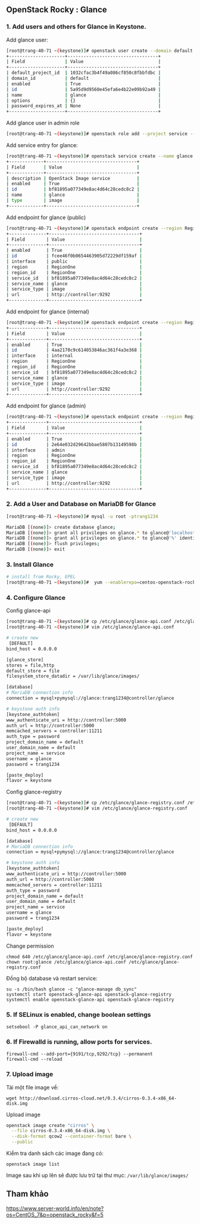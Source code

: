 ## OpenStack Rocky : Glance

### 1. Add users and others for Glance in Keystone.

Add glance user:

```sh
[root@trang-40-71 ~(keystone)]# openstack user create --domain default --project service --password trang1234 glance
+---------------------+----------------------------------+
| Field               | Value                            |
+---------------------+----------------------------------+
| default_project_id  | 1032cfac3b4f49a086cf850c8fbbfdbc |
| domain_id           | default                          |
| enabled             | True                             |
| id                  | 5a95d9d9560e45efa6e4b22e09b92a49 |
| name                | glance                           |
| options             | {}                               |
| password_expires_at | None                             |
+---------------------+----------------------------------+
```

Add glance user in admin role

```sh
[root@trang-40-71 ~(keystone)]# openstack role add --project service --user glance admin
```

Add service entry for glance:

```sh
[root@trang-40-71 ~(keystone)]# openstack service create --name glance --description "OpenStack Image service" image
+-------------+----------------------------------+
| Field       | Value                            |
+-------------+----------------------------------+
| description | OpenStack Image service          |
| enabled     | True                             |
| id          | bf81895a077349e8ac4d64c28cedc8c2 |
| name        | glance                           |
| type        | image                            |
+-------------+----------------------------------+
```

Add endpoint for glance (public)

```sh
[root@trang-40-71 ~(keystone)]# openstack endpoint create --region RegionOne image public http://controller:9292
+--------------+----------------------------------+
| Field        | Value                            |
+--------------+----------------------------------+
| enabled      | True                             |
| id           | fcee46f0b0654463905d72229df159af |
| interface    | public                           |
| region       | RegionOne                        |
| region_id    | RegionOne                        |
| service_id   | bf81895a077349e8ac4d64c28cedc8c2 |
| service_name | glance                           |
| service_type | image                            |
| url          | http://controller:9292           |
+--------------+----------------------------------+
```

Add endpoint for glance (internal)

```sh
[root@trang-40-71 ~(keystone)]# openstack endpoint create --region RegionOne image internal http://controller:9292
+--------------+----------------------------------+
| Field        | Value                            |
+--------------+----------------------------------+
| enabled      | True                             |
| id           | 4aa2170c9c614053846ac361f4a3e368 |
| interface    | internal                         |
| region       | RegionOne                        |
| region_id    | RegionOne                        |
| service_id   | bf81895a077349e8ac4d64c28cedc8c2 |
| service_name | glance                           |
| service_type | image                            |
| url          | http://controller:9292           |
+--------------+----------------------------------+
```

Add endpoint for glance (admin)

```sh
[root@trang-40-71 ~(keystone)]# openstack endpoint create --region RegionOne image admin http://controller:9292
+--------------+----------------------------------+
| Field        | Value                            |
+--------------+----------------------------------+
| enabled      | True                             |
| id           | 2e64e032d29642bbae5807b13149598b |
| interface    | admin                            |
| region       | RegionOne                        |
| region_id    | RegionOne                        |
| service_id   | bf81895a077349e8ac4d64c28cedc8c2 |
| service_name | glance                           |
| service_type | image                            |
| url          | http://controller:9292           |
+--------------+----------------------------------+
```

### 2. 	Add a User and Database on MariaDB for Glance

```sh
[root@trang-40-71 ~(keystone)]# mysql -u root -ptrang1234

MariaDB [(none)]> create database glance;
MariaDB [(none)]> grant all privileges on glance.* to glance@'localhost' identified by 'trang1234';
MariaDB [(none)]> grant all privileges on glance.* to glance@'%' identified by 'trang1234';
MariaDB [(none)]> flush privileges;
MariaDB [(none)]> exit
```

### 3. Install Glance

```sh
# install from Rocky, EPEL
[root@trang-40-71 ~(keystone)]#  yum --enablerepo=centos-openstack-rocky,epel -y install openstack-glance
```

### 4. Configure Glance

Config glance-api

```sh
[root@trang-40-71 ~(keystone)]# cp /etc/glance/glance-api.conf /etc/glance/glance-api.conf.org 
[root@trang-40-71 ~(keystone)]# vim /etc/glance/glance-api.conf

# create new
 [DEFAULT]
bind_host = 0.0.0.0

[glance_store]
stores = file,http
default_store = file
filesystem_store_datadir = /var/lib/glance/images/

[database]
# MariaDB connection info
connection = mysql+pymysql://glance:trang1234@controller/glance

# keystone auth info
[keystone_authtoken]
www_authenticate_uri = http://controller:5000
auth_url = http://controller:5000
memcached_servers = controller:11211
auth_type = password
project_domain_name = default
user_domain_name = default
project_name = service
username = glance
password = trang1234

[paste_deploy]
flavor = keystone
```

Config glance-registry

```sh
[root@trang-40-71 ~(keystone)]# cp /etc/glance/glance-registry.conf /etc/glance/glance-registry.conf.org 
[root@trang-40-71 ~(keystone)]# vim /etc/glance/glance-registry.conf

# create new
 [DEFAULT]
bind_host = 0.0.0.0

[database]
# MariaDB connection info
connection = mysql+pymysql://glance:trang1234@controller/glance

# keystone auth info
[keystone_authtoken]
www_authenticate_uri = http://controller:5000
auth_url = http://controller:5000
memcached_servers = controller:11211
auth_type = password
project_domain_name = default
user_domain_name = default
project_name = service
username = glance
password = trang1234

[paste_deploy]
flavor = keystone
```

Change permission

	chmod 640 /etc/glance/glance-api.conf /etc/glance/glance-registry.conf 
	chown root:glance /etc/glance/glance-api.conf /etc/glance/glance-registry.conf

Đồng bộ database và restart service:

	su -s /bin/bash glance -c "glance-manage db_sync" 
	systemctl start openstack-glance-api openstack-glance-registry 
	systemctl enable openstack-glance-api openstack-glance-registry 

### 5. 	If SELinux is enabled, change boolean settings
	
	setsebool -P glance_api_can_network on 

### 6. If Firewalld is running, allow ports for services.

	firewall-cmd --add-port={9191/tcp,9292/tcp} --permanent 
	firewall-cmd --reload 

### 7. Upload image

Tải một file image về:

	wget http://download.cirros-cloud.net/0.3.4/cirros-0.3.4-x86_64-disk.img

Upload image

```sh
openstack image create "cirros" \
  --file cirros-0.3.4-x86_64-disk.img \
  --disk-format qcow2 --container-format bare \
  --public
```

Kiểm tra danh sách các image đang có:
	
	openstack image list

Image sau khi up lên sẽ được lưu trữ tại thư mục: `/var/lib/glance/images/`


## Tham khảo

https://www.server-world.info/en/note?os=CentOS_7&p=openstack_rocky&f=5
